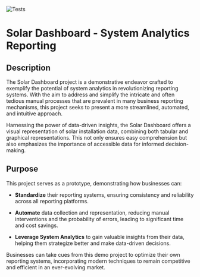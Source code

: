 ![Tests](https://github.com/yannisyoussef/solar_data_dashboard/workflows/CI/badge.svg)
# Solar Dashboard - System Analytics Reporting

## Description

The Solar Dashboard project is a demonstrative endeavor crafted to exemplify the potential of system analytics in revolutionizing reporting systems. With the aim to address and simplify the intricate and often tedious manual processes that are prevalent in many business reporting mechanisms, this project seeks to present a more streamlined, automated, and intuitive approach.

Harnessing the power of data-driven insights, the Solar Dashboard offers a visual representation of solar installation data, combining both tabular and graphical representations. This not only ensures easy comprehension but also emphasizes the importance of accessible data for informed decision-making.

## Purpose

This project serves as a prototype, demonstrating how businesses can:

- **Standardize** their reporting systems, ensuring consistency and reliability across all reporting platforms.
  
- **Automate** data collection and representation, reducing manual interventions and the probability of errors, leading to significant time and cost savings.
  
- **Leverage System Analytics** to gain valuable insights from their data, helping them strategize better and make data-driven decisions.

Businesses can take cues from this demo project to optimize their own reporting systems, incorporating modern techniques to remain competitive and efficient in an ever-evolving market.
